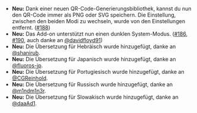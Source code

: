 * **Neu:** Dank einer neuen QR-Code-Generierungsbibliothek, kannst du nun den QR-Code immer als PNG oder SVG speichern. Die Einstellung, zwischen den beiden Modi zu wechseln, wurde von den Einstellungen entfernt. ([#188](https://github.com/rugk/offline-qr-code/issues/188))
* **Neu:** Das Add-on unterstützt nun einen dunklen System-Modus. ([#186](https://github.com/rugk/offline-qr-code/issues/186), [#190](https://github.com/rugk/offline-qr-code/issues/190), auch danke an [@davidfloyd91](https://github.com/davidfloyd91))
* **Neu:** Die Übersetzung für Hebräisch wurde hinzugefügt, danke an [@shanirub](https://github.com/shanirub).
* **Neu:** Die Übersetzung für Japanisch wurde hinzugefügt, danke an [@fluoros-jp](https://github.com/fluoros-jp).
* **Neu:** Die Übersetzung für Portugiesisch wurde hinzugefügt, danke an [@CGReinhold](https://github.com/CGReinhold).
* **Neu:** Die Übersetzung für Russisch wurde hinzugefügt, danke an [@m1ndm1n3r](https://github.com/m1ndm1n3r).
* **Neu:** Die Übersetzung für Slowakisch wurde hinzugefügt, danke an [@daaAd1](https://github.com/daaAd1).
